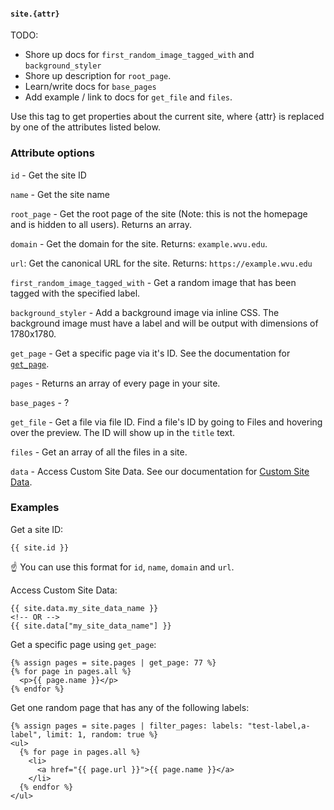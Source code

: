 #### `site.{attr}`

TODO:

  * Shore up docs for `first_random_image_tagged_with` and `background_styler`
  * Shore up description for `root_page`.
  * Learn/write docs for `base_pages`
  * Add example / link to docs for `get_file` and `files`.

Use this tag to get properties about the current site, where {attr} is replaced by one of the attributes listed below.

### Attribute options

`id` - Get the site ID

`name` - Get the site name

`root_page` - Get the root page of the site (Note: this is not the homepage and is hidden to all users). Returns an array.

`domain` - Get the domain for the site. Returns: `example.wvu.edu`.

`url`: Get the canonical URL for the site. Returns: `https://example.wvu.edu`

`first_random_image_tagged_with` - Get a random image that has been tagged with the specified label.

`background_styler` - Add a background image via inline CSS. The background image must have a label and will be output with dimensions of 1780x1780.

`get_page` - Get a specific page via it's ID. See the documentation for [`get_page`](https://cleanslatecms.wvu.edu/how-to/theme-development/tag-index/r-get-page).

`pages` - Returns an array of every page in your site.

`base_pages` - ?

`get_file` - Get a file via file ID. Find a file's ID by going to Files and hovering over the preview. The ID will show up in the `title` text.

`files` - Get an array of all the files in a site.

`data` - Access Custom Site Data. See our documentation for [Custom Site Data](https://cleanslatecms.wvu.edu/how-to/theme-development/custom-data#custom-site-data).

### Examples

Get a site ID:

```
{{ site.id }}
```

☝️ You can use this format for `id`, `name`, `domain` and `url`.

Access Custom Site Data:

```
{{ site.data.my_site_data_name }}
<!-- OR -->
{{ site.data["my_site_data_name"] }}
```

Get a specific page using `get_page`:

```
{% assign pages = site.pages | get_page: 77 %}
{% for page in pages.all %}
  <p>{{ page.name }}</p>
{% endfor %}
```

Get one random page that has any of the following labels:

```
{% assign pages = site.pages | filter_pages: labels: "test-label,a-label", limit: 1, random: true %}
<ul>
  {% for page in pages.all %}
    <li>
      <a href="{{ page.url }}">{{ page.name }}</a>
    </li>
  {% endfor %}
</ul>
```
